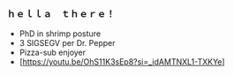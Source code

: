 ### ｈｅｌｌａ　ｔｈｅｒｅ！

<!--
**caff3in3/caff3in3** is a ✨ _special_ ✨ repository because its `README.md` (this file) appears on your GitHub profile.

Here are some ideas to get you started:

- 🔭 I’m currently working on ...
- 🌱 I’m currently learning ...
- 👯 I’m looking to collaborate on ...
- 🤔 I’m looking for help with ...
- 💬 Ask me about ...
- 📫 How to reach me: ...
- 😄 Pronouns: ...
- ⚡ Fun fact: ...
-->
- PhD in shrimp posture
- 3 SIGSEGV per Dr. Pepper
- Pizza-sub enjoyer
- [https://youtu.be/OhS11K3sEp8?si=_idAMTNXL1-TXKYe]
